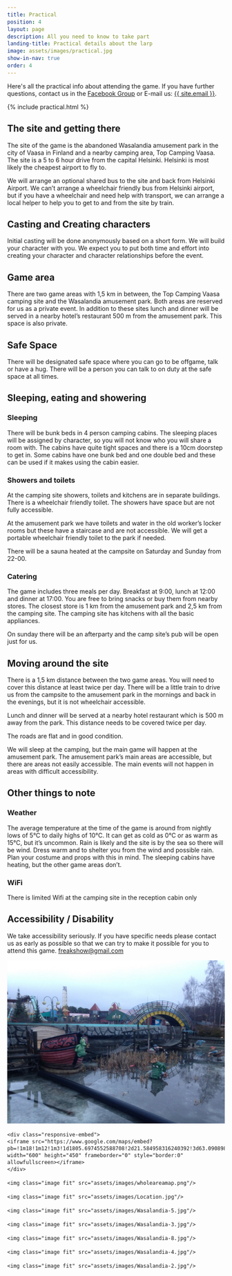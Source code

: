 ```yaml
---
title: Practical
position: 4
layout: page
description: All you need to know to take part
landing-title: Practical details about the larp
image: assets/images/practical.jpg
show-in-nav: true
order: 4
---
```


<div class="row">
<div class="7u 12u$(small)" markdown="1">

<p class="lead">Here's all the practical info about attending the game. If you have further questions, contact us in the <a href="{{ site.facebook_url }}" target="blank">Facebook Group</a> or E-mail us: <a href="mailto:{{ site.email }}">{{ site.email }}</a>.
</p>

{% include practical.html %}


## The site and getting there

The site of the game is the abandoned Wasalandia amusement park in the city of Vaasa in Finland and a nearby camping area, Top Camping Vaasa. The site is a 5 to 6 hour drive from the capital Helsinki. Helsinki is most likely the cheapest airport to fly to.

We will arrange an optional shared bus to the site and back from Helsinki Airport. We can’t arrange a wheelchair friendly bus from Helsinki airport, but if you have a wheelchair and need help with transport, we can arrange a local helper to help you to get to and from the site by train.



## Casting and Creating characters

Initial casting will be done anonymously based on a short form. We will build your character with you. We expect you to put both time and effort into creating your character and character relationships before the event.

## Game area

There are two game areas with 1,5 km in between, the Top Camping Vaasa camping site and the Wasalandia amusement park. Both areas are reserved for us as a private event. In addition to these sites lunch and dinner will be served in a nearby hotel’s restaurant 500 m from the amusement park. This space is also private.

## Safe Space

There will be designated safe space where you can go to be offgame, talk or have a hug. There will be a person you can talk to on duty at the safe space at all times.

## Sleeping, eating and showering

### Sleeping
There will be bunk beds in 4 person camping cabins. The sleeping places will be assigned by character, so you will not know who you will share a room with. The cabins have quite tight spaces and there is a 10cm doorstep to get in. Some cabins have one bunk bed and one double bed and these can be used if it makes using the cabin easier.

### Showers and toilets
At the camping site showers, toilets and kitchens are in separate buildings. There is a wheelchair friendly toilet. The showers have space but are not fully accessible.

At the amusement park we have toilets and water in the old worker’s locker rooms but these have a staircase and are not accessible. We will get a portable wheelchair friendly toilet to the park if needed.

There will be a sauna heated at the campsite on Saturday and Sunday from 22-00.

### Catering
The game includes three meals per day. Breakfast at 9:00, lunch at 12:00 and dinner at 17:00. You are free to bring snacks or buy them from nearby stores. The closest store is 1 km from the amusement park and 2,5 km from the camping site. The camping site has kitchens with all the basic appliances.

On sunday there will be an afterparty and the camp site’s pub will be open just for us.

## Moving around the site

There is a 1,5 km distance between the two game areas. You will need to cover this distance at least twice per day. There will be a little train to drive us from the campsite to the amusement park in the mornings and back in the evenings, but it is not wheelchair accessible.

Lunch and dinner will be served at a nearby hotel restaurant which is 500 m away from the park. This distance needs to be covered twice per day.

The roads are flat and in good condition.

We will sleep at the camping, but the main game will happen at the amusement park. The amusement park’s main areas are accessible, but there are areas not easily accessible. The main events will not happen in areas with difficult accessibility.

## Other things to note

### Weather

The average temperature at the time of the game is around from nightly lows of 5°C to daily highs of 10°C. It can get as cold as 0°C or as warm as 15°C, but it’s uncommon. Rain is likely and the site is by the sea so there will be wind. Dress warm and to shelter you from the wind and possible rain. Plan your costume and props with this in mind. The sleeping cabins have heating, but the other game areas don’t.

### WiFi

There is limited Wifi at the camping site in the reception cabin only

## Accessibility / Disability

We take accessibility seriously.  If you have specific needs please contact us as early as possible so that we can try to make it possible for you to attend this game.
<a href="mailto:freakshow@gmail.com">freakshow@gmail.com</a>


</div>
<div class="5u 12u$(small)">
    <img src="assets/images/Location2.jpg" class="image fit" alt="Picture of location"/>

    <div class="responsive-embed">
    <iframe src="https://www.google.com/maps/embed?pb=!1m18!1m12!1m3!1d1805.6974552588708!2d21.584958316240392!3d63.09089888312916!2m3!1f0!2f0!3f0!3m2!1i1024!2i768!4f13.1!3m3!1m2!1s0x467d6063c94320c1%3A0xc299018ef6db9a99!2sWasalandia!5e0!3m2!1ssv!2sse!4v1485296734724" width="600" height="450" frameborder="0" style="border:0" allowfullscreen></iframe>
    </div>

    <img class="image fit" src="assets/images/wholeareamap.png"/>

    <img class="image fit" src="assets/images/Location.jpg"/>

    <img class="image fit" src="assets/images/Wasalandia-5.jpg"/>

    <img class="image fit" src="assets/images/Wasalandia-3.jpg"/>

    <img class="image fit" src="assets/images/Wasalandia-8.jpg"/>

    <img class="image fit" src="assets/images/Wasalandia-4.jpg"/>

    <img class="image fit" src="assets/images/Wasalandia-2.jpg"/>




</div>
</div>
